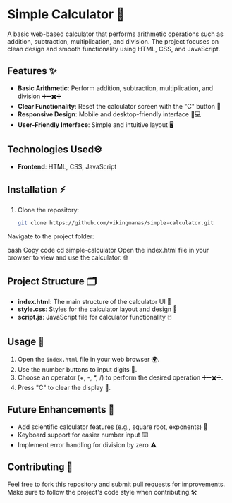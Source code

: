 # Simple Calculator 🧮

A basic web-based calculator that performs arithmetic operations such as addition, subtraction, multiplication, and division. The project focuses on clean design and smooth functionality using HTML, CSS, and JavaScript.

## Features ✨

- **Basic Arithmetic**: Perform addition, subtraction, multiplication, and division ➕➖✖️➗
- **Clear Functionality**: Reset the calculator screen with the "C" button 🔄
- **Responsive Design**: Mobile and desktop-friendly interface 📱💻
- **User-Friendly Interface**: Simple and intuitive layout 🖥️

## Technologies Used⚙️

- **Frontend**: HTML, CSS, JavaScript

## Installation ⚡

1. Clone the repository:
   ```bash
   git clone https://github.com/vikingmanas/simple-calculator.git
Navigate to the project folder:

bash
Copy code
cd simple-calculator
Open the index.html file in your browser to view and use the calculator. 🌐

## Project Structure 🗂️
- **index.html**: The main structure of the calculator UI 📝
- **style.css**: Styles for the calculator layout and design 🎨
- **script.js**: JavaScript file for calculator functionality 🖱️

## Usage 🔧
1. Open the `index.html` file in your web browser 🌍.
2. Use the number buttons to input digits 🔢.
3. Choose an operator (+, -, *, /) to perform the desired operation ➕➖✖️➗.
4. Press "C" to clear the display 🧹.

## Future Enhancements 🚀
- Add scientific calculator features (e.g., square root, exponents) 🔬
- Keyboard support for easier number input ⌨️
- Implement error handling for division by zero ⚠️

## Contributing 🤝
Feel free to fork this repository and submit pull requests for improvements. Make sure to follow the project's code style when contributing.🛠️
